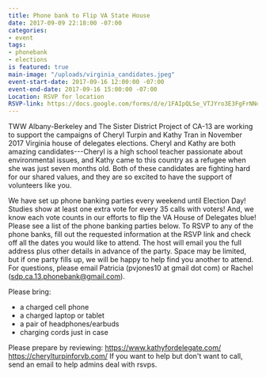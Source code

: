 ```yaml
---
title: Phone bank to Flip VA State House
date: 2017-09-09 22:18:00 -07:00
categories:
- event
tags:
- phonebank
- elections
is featured: true
main-image: "/uploads/virginia_candidates.jpeg"
event-start-date: 2017-09-16 12:00:00 -07:00
event-end-date: 2017-09-16 15:00:00 -07:00
Location: RSVP for location
RSVP-link: https://docs.google.com/forms/d/e/1FAIpQLSe_VTJYro3E3FgFrNNoKnc6AypEqo14Hjw14krn-L7aJwW6vA/viewform
---
```


TWW Albany-Berkeley and The Sister District Project of CA-13 are working to support the campaigns of Cheryl Turpin and Kathy Tran in November 2017 Virginia house of delegates elections. Cheryl and Kathy are both amazing candidates---Cheryl is a high school teacher passionate about environmental issues, and Kathy came to this country as a refugee when she was just seven months old. Both of these candidates are fighting hard for our shared values, and they are so excited to have the support of volunteers like you.

We have set up phone banking parties every weekend until Election Day! Studies show at least one extra vote for every 35 calls with voters! And, we know each vote counts in our efforts to flip the VA House of Delegates blue! Please see a list of the phone banking parties below. To RSVP to any of the phone banks, fill out the requested information at the RSVP link and check off all the dates you would like to attend. The host will email you the full address plus other details in advance of the party. Space may be limited, but if one party fills up, we will be happy to help find you another to attend. For questions, please email Patricia (pvjones10 at gmail dot com) or Rachel (sdp.ca.13.phonebank@gmail.com).

Please bring:
- a charged cell phone
- a charged laptop or tablet
- a pair of headphones/earbuds
- charging cords just in case

Please prepare by reviewing:
https://www.kathyfordelegate.com/
https://cherylturpinforvb.com/
If you want to help but don't want to call, send an email to help admins deal with rsvps.